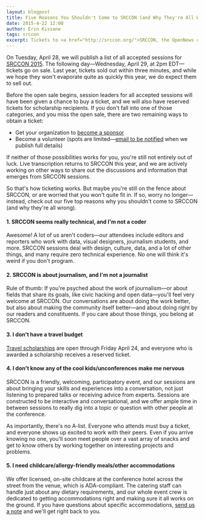 ```yaml
---
layout: blogpost
title: Five Reasons You Shouldn't Come to SRCCON (and Why They're All Wrong)
date: 2015-4-22 12:00
author: Erin Kissane
tags: srccon
excerpt: Tickets to <a href="http://srccon.org/">SRCCON, the OpenNews conference</a>, go on sale Wednesday, April 29 at 2pm EDT. But maybe you're still on the fence about SRCCON, or are worried that you won't quite fit in. If so, worry no longer—instead, check out our five top reasons why you shouldn't come to SRCCON (and why they're all wrong).
---
```

On Tuesday, April 28, we will publish a list of all accepted sessions for [SRCCON 2015](http://srccon.org/). The following day—Wednesday, April 29, at 2pm EDT—tickets go on sale. Last year, tickets sold out within three minutes, and while we hope they won't evaporate quite as quickly this year, we do expect them to sell out. 

Before the open sale begins, session leaders for all accepted sessions will have been given a chance to buy a ticket, and we will also have reserved tickets for scholarship recipients. If you don't fall into one of those categories, and you miss the open sale, there are two remaining ways to obtain a ticket:

* Get your organization to [become a sponsor](http://srccon.org/sponsors/)
* Become a volunteer (spots are limited—[email to be notified](mailto:srccon@opennews.org) when we publish full details) 

If neither of those possibilities works for you, you're still not entirely out of luck. Live transcription returns to SRCCON this year, and we are actively working on other ways to share out the discussions and information that emerges from SRCCON sessions.

So that's how ticketing works. But maybe you're still on the fence about SRCCON, or are worried that you won't quite fit in. If so, worry no longer—instead, check out our five top reasons why you shouldn't come to SRCCON (and why they're all wrong).


#### 1. SRCCON seems really technical, and I'm not a coder

Awesome! A lot of us aren't coders—our attendees include editors and reporters who work with data, visual designers, journalism students, and more. SRCCON sessions deal with design, culture, data, and a lot of other things, and many require zero technical experience. No one will think it's weird if you don't program.

#### 2. SRCCON is about journalism, and I'm not a journalist

Rule of thumb: If you're psyched about the work of journalism—or about fields that share its goals, like civic hacking and open data—you'll feel very welcome at SRCCON. Our conversations are about doing the work better, but also about making the community itself better—and about doing right by our readers and constituents. If you care about those things, you belong at SRCCON.

#### 3. I don't have a travel budget

[Travel scholarships](http://srccon.org/scholarships/) are open through Friday April 24, and everyone who is awarded a scholarship receives a reserved ticket.

#### 4. I don't know any of the cool kids/unconferences make me nervous

SRCCON is a friendly, welcoming, participatory event, and our sessions are about bringing your skills and experiences into a conversation, not just listening to prepared talks or receiving advice from experts. Sessions are constructed to be interactive and conversational, and we offer ample time in between sessions to really dig into a topic or question with other people at the conference.

 As importantly, there's no A-list. Everyone who attends must buy a ticket, and everyone shows up excited to work with their peers. Even if you arrive knowing no one, you'll soon meet people over a vast array of snacks and get to know others by working together on interesting projects and problems. 

#### 5. I need childcare/allergy-friendly meals/other accommodations

We offer licensed, on-site childcare at the conference hotel across the street from the venue, which is ADA-compliant. The catering staff can handle just about any dietary requirements, and our whole event crew is dedicated to getting accommodations right and making sure it all works on the ground. If you have questions about specific accommodations, [send us a note](mailto:srccon@opennews.org)  and we'll get right back to you.


